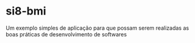 # si8-bmi
Um exemplo simples de aplicação para que possam serem realizadas as boas práticas de desenvolvimento de softwares
